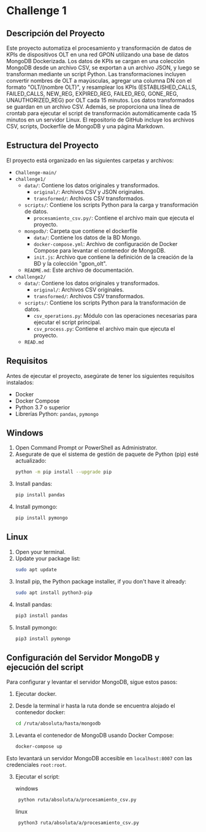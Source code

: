 
# Challenge 1

## Descripción del Proyecto

Este proyecto automatiza el procesamiento y transformación de datos de KPIs de dispositivos OLT en una red GPON utilizando una base de datos MongoDB Dockerizada. Los datos de KPIs se cargan en una colección MongoDB desde un archivo CSV, se exportan a un archivo JSON, y luego se transforman mediante un script Python. Las transformaciones incluyen convertir nombres de OLT a mayúsculas, agregar una columna DN con el formato "OLT/(nombre OLT)", y resamplear los KPIs (ESTABLISHED_CALLS, FAILED_CALLS, NEW_REG, EXPIRED_REG, FAILED_REG, GONE_REG, UNAUTHORIZED_REG) por OLT cada 15 minutos. Los datos transformados se guardan en un archivo CSV. Además, se proporciona una línea de crontab para ejecutar el script de transformación automáticamente cada 15 minutos en un servidor Linux. El repositorio de GitHub incluye los archivos CSV, scripts, Dockerfile de MongoDB y una página Markdown.

## Estructura del Proyecto

El proyecto está organizado en las siguientes carpetas y archivos:
 - `Challenge-main/` 
  - `challenge1/`
    - `data/`: Contiene los datos originales y transformados.
      - `original/`: Archivos CSV y JSON originales.
      - `transformed/`: Archivos CSV transformados.
    - `scripts/`: Contiene los scripts Python para la carga y transformación de datos.
      - `procesamiento_csv.py/`: Contiene el archivo main que ejecuta el proyecto.
    - `mongodb/`: Carpeta que contiene el dockerfile
      - `data/`: Contiene los datos de la BD Mongo.
      - `docker-compose.yml`: Archivo de configuración de Docker Compose para levantar el contenedor de MongoDB.
      - `init.js`: Archivo que contiene la definición de la creación de la BD y la colección "gpon_olt".
    - `README.md`: Este archivo de documentación.
  - `challenge2/`
    - `data/`: Contiene los datos originales y transformados.
      - `original/`: Archivos CSV originales.
      - `transformed/`: Archivos CSV transformados.
    - `scripts/`: Contiene los scripts Python para la transformación de datos.
      - `csv_operations.py`: Módulo con las operaciones necesarias para ejecutar el script principal.
      - `csv_process.py`: Contiene el archivo main que ejecuta el proyecto.
    - `READ.md`

 
## Requisitos

Antes de ejecutar el proyecto, asegúrate de tener los siguientes requisitos instalados:

- Docker
- Docker Compose
- Python 3.7 o superior
- Librerías Python: `pandas`, `pymongo`

## Windows
1. Open Command Prompt or PowerShell as Administrator.
2. Asegurate de que el sistema de gestión de paquete de Python (pip) esté actualizado:
   ```sh
   python -m pip install --upgrade pip
   ```
3. Install pandas:
   ```sh
   pip install pandas
   ```
4. Install pymongo:
   ```sh
   pip install pymongo
   ```
## Linux
1. Open your terminal.
2. Update your package list:
   ```sh
   sudo apt update
   ```
3. Install pip, the Python package installer, if you don't have it already:
   ```sh
   sudo apt install python3-pip
   ```
4. Install pandas:
   ```sh
   pip3 install pandas
   ```
5. Install pymongo:
   ```sh
   pip3 install pymongo
   ```
## Configuración del Servidor MongoDB y ejecución del script

Para configurar y levantar el servidor MongoDB, sigue estos pasos:

1. Ejecutar docker.

2. Desde la terminal ir hasta la ruta donde se encuentra alojado el contenedor docker:

    ```bash
    cd /ruta/absoluta/hasta/mongodb
    ```

3. Levanta el contenedor de MongoDB usando Docker Compose:
    ```bash
    docker-compose up 
    ```
 Esto levantará un servidor MongoDB accesible en `localhost:8007` con las credenciales `root:root`.

 3. Ejecutar el script:
    
    windows
    ```bash
     python ruta/absoluta/a/procesamiento_csv.py
    ```
    linux
    ```bash
     python3 ruta/absoluta/a/procesamiento_csv.py
    ```

   
    











